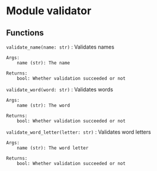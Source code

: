 Module validator
================

Functions
---------

    
`validate_name(name: str)`
:   Validates names
    
    Args:
        name (str): The name
    
    Returns:
        bool: Whether validation succeeded or not

    
`validate_word(word: str)`
:   Validates words
    
    Args:
        name (str): The word
    
    Returns:
        bool: Whether validation succeeded or not

    
`validate_word_letter(letter: str)`
:   Validates word letters
    
    Args:
        name (str): The word letter
    
    Returns:
        bool: Whether validation succeeded or not